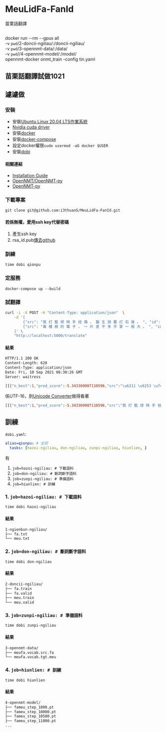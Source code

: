 # MeuLidFa-FanId
苗栗話翻譯
##

docker run --rm --gpus all \
 -v `pwd`/2-doncii-ngiliau/:/doncii-ngiliau/ \
 -v `pwd`/3-opennmt-data/:/data/ \
 -v `pwd`//4-opennmt-model/:/model/ \
 opennmt-docker onmt_train -config tin.yaml


## 苗栗話翻譯試做1021

## 遽遽做
### 安裝
- 安裝[Ubuntu Linux 20.04 LTS作業系統](https://ubuntu.com/download/desktop?version=20.04&architecture=amd64)
- [Nvidia cuda driver](https://developer.nvidia.com/cuda-downloads?target_os=Linux&target_arch=x86_64&Distribution=Ubuntu&target_version=20.04&target_type=deb_network)
- 安裝[docker](https://docs.docker.com/engine/installation/linux/docker-ce/ubuntu/)
- 安裝[docker-compose](https://docs.docker.com/compose/install/)
- 設定docker權限`sudo usermod -aG docker $USER`
- 安裝[dobi](https://github.com/dnephin/dobi)

#### 相關連結
- [Installation Guide](https://docs.nvidia.com/datacenter/cloud-native/container-toolkit/install-guide.html#setting-up-nvidia-container-toolkit)
- [OpenNMT/OpenNMT-py](https://github.com/OpenNMT/OpenNMT-py)
- [OpenNMT-py](https://opennmt.net/OpenNMT-py/)

### 下載專案
```
git clone git@github.com:i3thuan5/MeuLidFa-FanId.git
```

#### 若係無權，愛用ssh key代替密碼


1. 產生ssh key
2. rsa_id.pub[傳去github](https://github.com/settings/keys)

### 訓練
`time dobi qionpu`

### 定服務
```
docker-compose up --build
```

### 試翻譯
```bash
curl -i -X POST -H "Content-Type: application/json"  \
    -d '[
        {"src": "我 打 籃 球 時 手 扭 傷 ， 醫 生 說 要 打 石 膏 。 ", "id": 1},
        {"src": "黃 槿 樹 的 葉 子 ， 一 片 差 不 多 手 掌 一 般 大 。 ", "id": 1}
    ]' \
    "http://localhost:5000/translate"
```
#### 結果
```bash
HTTP/1.1 200 OK
Content-Length: 620
Content-Type: application/json
Date: Fri, 10 Sep 2021 08:30:26 GMT
Server: waitress

[[{"n_best":1,"pred_score":-5.343369007110596,"src":"\u6211 \u6253 \u7c43 \u7403 \u6642 \u624b \u626d \u50b7 \uff0c \u91ab \u751f \u8aaa \u8981 \u6253 \u77f3 \u818f \u3002 ","tgt":"\ud840\ude8e \u6309 \u7c43 \u7403 \u6642 \u624b \uff0c \u5148 \u751f \u8b1b \u611b \u6253 \u77f3 \u81a0 \u3002 "},{"n_best":1,"pred_score":-10.280594825744629,"src":"\u9ec3 \u69ff \u6a39 \u7684 \u8449 \u5b50 \uff0c \u4e00 \u7247 \u5dee \u4e0d \u591a \u624b \u638c \u4e00 \u822c \u5927 \u3002 ","tgt":"\u9ec3 \u790e \u6a39 \u4ed4 \uff0c \u4e00 \u3f13 \u4ed4 \uff0c \u4e00 \u3f13 \u4ed4 \u8f03 \u6bcb \u591a \u624b \u5df4 \u4ed4 \u3002 "}]]
```
係UTF-16，到[Unicode Converter](https://www.branah.com/unicode-converter)做得看著
```bash
[[{"n_best":1,"pred_score":-5.343369007110596,"src":"我 打 籃 球 時 手 扭 傷 ， 醫 生 說 要 打 石 膏 。 ","tgt":"𠊎 按 籃 球 時 手 ， 先 生 講 愛 打 石 膠 。 "},{"n_best":1,"pred_score":-10.280594825744629,"src":"黃 槿 樹 的 葉 子 ， 一 片 差 不 多 手 掌 一 般 大 。 ","tgt":"黃 礎 樹 仔 ， 一 㼓 仔 ， 一 㼓 仔 較 毋 多 手 巴 仔 。 "}]]
```

## 訓練
`dobi.yaml`:
```yaml
alias=qionpu: # 全部
  tasks: [hazoi-ngiliau, don-ngiliau, zunpi-ngiliau, hiunlien, ]
```
有
1. `job=hazoi-ngiliau: # 下載語料`
2. `job=don-ngiliau: # 斷詞斷字語料`
3. `job=zunpi-ngiliau: # 準備語料`
4. `job=hiunlien: # 訓練`

### 1. `job=hazoi-ngiliau: # 下載語料`
`time dobi hazoi-ngiliau`
#### 結果
```bash
1-ngienbun-ngiliau/
├── fa.txt
└── meu.txt
```

### 2. `job=don-ngiliau: # 斷詞斷字語料`
`time dobi don-ngiliau`
#### 結果
```bash
2-doncii-ngiliau/
├── fa.train
├── fa.valid
├── meu.train
└── meu.valid
```

### 3. `job=zunpi-ngiliau: # 準備語料`
`time dobi zunpi-ngiliau`
#### 結果
```bash
3-opennmt-data/
├── meufa.vocab.src.fa
└── meufa.vocab.tgt.meu
```

### 4. `job=hiunlien: # 訓練`
`time dobi hiunlien`

#### 結果
```bash
4-opennmt-model/
├── fameu_step_1000.pt
├── fameu_step_10000.pt
├── fameu_step_10500.pt
├── fameu_step_11000.pt
...
```
